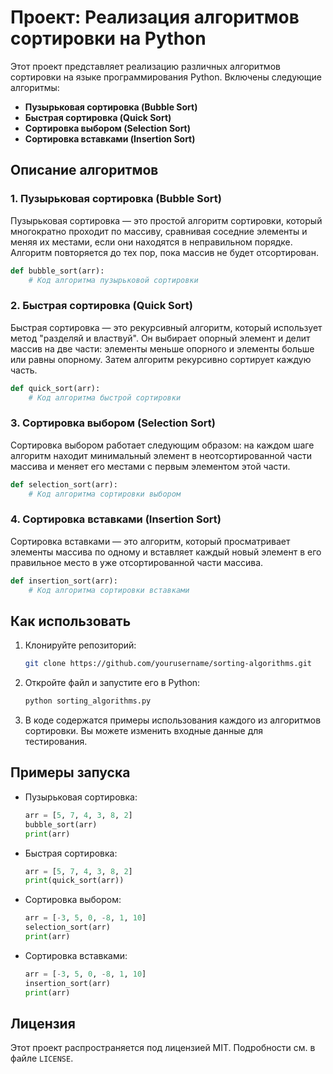 
# Проект: Реализация алгоритмов сортировки на Python

Этот проект представляет реализацию различных алгоритмов сортировки на языке программирования Python. Включены следующие алгоритмы:

- **Пузырьковая сортировка (Bubble Sort)**
- **Быстрая сортировка (Quick Sort)**
- **Сортировка выбором (Selection Sort)**
- **Сортировка вставками (Insertion Sort)**

## Описание алгоритмов

### 1. Пузырьковая сортировка (Bubble Sort)

Пузырьковая сортировка — это простой алгоритм сортировки, который многократно проходит по массиву, сравнивая соседние элементы и меняя их местами, если они находятся в неправильном порядке. Алгоритм повторяется до тех пор, пока массив не будет отсортирован.

```python
def bubble_sort(arr):
    # Код алгоритма пузырьковой сортировки
```

### 2. Быстрая сортировка (Quick Sort)

Быстрая сортировка — это рекурсивный алгоритм, который использует метод "разделяй и властвуй". Он выбирает опорный элемент и делит массив на две части: элементы меньше опорного и элементы больше или равны опорному. Затем алгоритм рекурсивно сортирует каждую часть.

```python
def quick_sort(arr):
    # Код алгоритма быстрой сортировки
```

### 3. Сортировка выбором (Selection Sort)

Сортировка выбором работает следующим образом: на каждом шаге алгоритм находит минимальный элемент в неотсортированной части массива и меняет его местами с первым элементом этой части.

```python
def selection_sort(arr):
    # Код алгоритма сортировки выбором
```

### 4. Сортировка вставками (Insertion Sort)

Сортировка вставками — это алгоритм, который просматривает элементы массива по одному и вставляет каждый новый элемент в его правильное место в уже отсортированной части массива.

```python
def insertion_sort(arr):
    # Код алгоритма сортировки вставками
```

## Как использовать

1. Клонируйте репозиторий:

   ```bash
   git clone https://github.com/yourusername/sorting-algorithms.git
   ```

2. Откройте файл и запустите его в Python:

   ```bash
   python sorting_algorithms.py
   ```

3. В коде содержатся примеры использования каждого из алгоритмов сортировки. Вы можете изменить входные данные для тестирования.

## Примеры запуска

- Пузырьковая сортировка:

  ```python
  arr = [5, 7, 4, 3, 8, 2]
  bubble_sort(arr)
  print(arr)
  ```

- Быстрая сортировка:

  ```python
  arr = [5, 7, 4, 3, 8, 2]
  print(quick_sort(arr))
  ```

- Сортировка выбором:

  ```python
  arr = [-3, 5, 0, -8, 1, 10]
  selection_sort(arr)
  print(arr)
  ```

- Сортировка вставками:

  ```python
  arr = [-3, 5, 0, -8, 1, 10]
  insertion_sort(arr)
  print(arr)
  ```

## Лицензия

Этот проект распространяется под лицензией MIT. Подробности см. в файле `LICENSE`.
